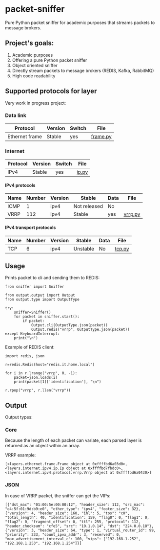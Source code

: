 # packet-sniffer

Pure Python packet sniffer for academic purposes that streams packets to message brokers.

## Project's goals:
1) Academic purposes
2) Offering a pure Python packet sniffer
3) Object oriented sniffer
4) Directly stream packets to message brokers (REDIS, Kafka, RabbitMQ)
5) High code readability

## Supported protocols for layer
Very work in progress project:

### Data link 
Protocol | Version | Switch | File
--- | --- | --- | ---
Ethernet frame | Stable | yes | [frame.py](src/layers/ethernet.frame.py)

### Internet
Protocol | Version | Switch | File
--- | --- | --- | ---
IPv4 | Stable | yes | [ip.py](src/layers/internet/ipv4/ip.py)

#### IPv4 protocols
Name | Number | Version | Stable | Data | File
--- | --- | --- | --- | --- | ---
ICMP | 1 | ipv4 | Not released | No |
VRRP | 112 | ipv4 | Stable | yes | [vrrp.py](src/layers/internet/ipv4/protocol/vrrp.py)

#### IPv4 transport protocols
Name | Number | Version | Stable | Data | File
--- | --- | --- | --- | --- | ---
TCP | 6 | ipv4 | Unstable | No | [tcp.py](src/layers/transport/tcp.py)

## Usage
Prints packet to cli and sending them to REDIS:
```
from sniffer import Sniffer

from output.output import Output
from output.type import OutputType

try:
    sniffer=Sniffer()
    for packet in sniffer.start():
        if packet:
            Output.cli(OutputType.json(packet))
            Output.redis("vrrp", OutputType.json(packet))
except KeyboardInterrupt:
    print("\n")
```

Example of REDIS client:
```
import redis, json

r=redis.Redis(host="redis.it.home.local")

for i in r.lrange("vrrp", 0, -1):
    packet=json.loads(i)
    print(packet[1]['identification'], "\n")

r.rpop("vrrp", r.llen("vrrp"))
```

## Output
Output types:

### Core
Because the length of each packet can variate, each parsed layer is returned as an object within an array.

VRRP example:
```
[<layers.ethernet.frame.Frame object at 0xffffbd6a03d0>, <layers.internet.ipv4.ip.Ip object at 0xffffbd7fbdc0>, <layers.internet.ipv4.protocol.vrrp.Vrrp object at 0xffffbd6a0430>]
```

### JSON
In case of VRRP packet, the sniffer can get the VIPs:
```
[{"dst_mac": "01:00:5e:00:00:12", "header_size": 112, "src_mac": "e4:5f:01:9d:b9:e0", "ether_type": "ipv4", "footer_size": 32},
{"version": 4, "header_size": 160, "ihl": 5, "tos": "c0", "total_length": 40, "identification": 159, "flag0": 0, "flag1": 0, "flag2": 0, "fragment_offset": 0, "ttl": 255, "protocol": 112, "header_checksum": "cfe5", "src": "10.1.0.14", "dst": "224.0.0.18"},
{"version": 3, "header_size": 64, "type": 1, "virtual_router_id": 99, "priority": 233, "count_ipvx_addr": 3, "reserved": 0, "max_advertisement_interval_c": 100, "vips": ["192.168.1.252", "192.168.1.253", "192.168.1.254"]}]
```
